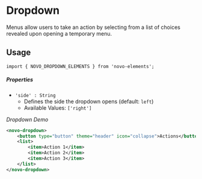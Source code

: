 # Dropdown
Menus allow users to take an action by selecting from a list of choices revealed upon opening a temporary menu.

## Usage
    import { NOVO_DROPDOWN_ELEMENTS } from 'novo-elements';

##### Properties
- `'side' : String`
    * Defines the side the dropdown opens (default: `left`)
    * Available Values: `['right']`


*Dropdown Demo*
````xml
<novo-dropdown>
    <button type="button" theme="header" icon="collapse">Actions</button>
    <list>
        <item>Action 1</item>
        <item>Action 2</item>
        <item>Action 3</item>
    </list>
</novo-dropdown>
````
